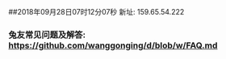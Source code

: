 ##2018年09月28日07时12分07秒 新址: 159.65.54.222
### 兔友常见问题及解答: https://github.com/wanggonging/d/blob/w/FAQ.md

